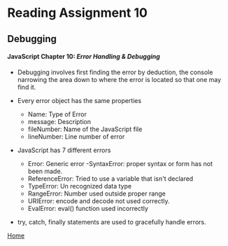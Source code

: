 # Reading Assignment 10
## Debugging

#### JavaScript Chapter 10: *Error Handling & Debugging*

-  Debugging involves first finding the error by deduction, the console narrowing the area down to where the error is located so that one may find it.

- Every error object has the same properties
    - Name: Type of Error
    - message: Description
    - fileNumber: Name of the JavaScript file
    - lineNumber: Line number of error

- JavaScript has 7 different errors
    - Error: Generic error
    -SyntaxError: proper syntax or form has not been made.
    - ReferenceError: Tried to use a variable that isn't declared
    - TypeError: Un recognized data type 
    - RangeError: Number used outside proper range
    - URIError: encode and decode not used correctly.
    - EvalError: eval() function used incorrectly

- try, catch, finally statements are used to gracefully handle errors.

[Home](README.md)